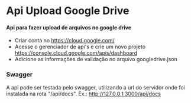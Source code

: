 # Api Upload Google Drive

#### Api para fazer upload de arquivos no google drive

- Criar conta no https://cloud.google.com/
- Acesse o gerenciador de api's e crie um novo projeto https://console.cloud.google.com/apis/dashboard
- Adicione as informações de validação no arquivo googledrive.json

### Swagger
A api pode ser testada pelo swagger, utilizando a url do servidor onde foi instalada na rota "/api/docs". Ex.: http://127.0.0.1:3000/api/docs
